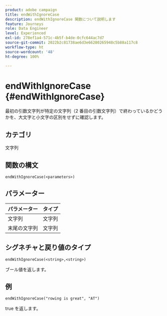 ```yaml
---
product: adobe campaign
title: endWithIgnoreCase
description: endWithIgnoreCase 関数について説明します
feature: Journeys
role: Data Engineer
level: Experienced
exl-id: 278ef1a4-571c-4b5f-b4de-0cfc644ac7d7
source-git-commit: 2022b2c81738ae6d3e66280265948c5b88a117c8
workflow-type: ht
source-wordcount: '48'
ht-degree: 100%

---
```


# endWithIgnoreCase {#endWithIgnoreCase}

最初の引数文字列が特定の文字列（2 番目の引数文字列）で終わっているかどうかを、大文字と小文字の区別をせずに確認します。

## カテゴリ

文字列

## 関数の構文

`endWithIgnoreCase(<parameters>)`

## パラメーター

| パラメーター | タイプ |
|-----------|------------------|
| 文字列 | 文字列 |
| 末尾の文字列 | 文字列 |

## シグネチャと戻り値のタイプ

`endWithIgnoreCase(<string>,<string>)`

ブール値を返します。

## 例

`endWithIgnoreCase("rowing is great", "AT")`

true を返します。
